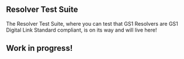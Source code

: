 ## Resolver Test Suite
The Resolver Test Suite, where you can test that GS1 Resolvers are GS1 Digital Link Standard compliant, is on its way and will live here!

## Work in progress!
